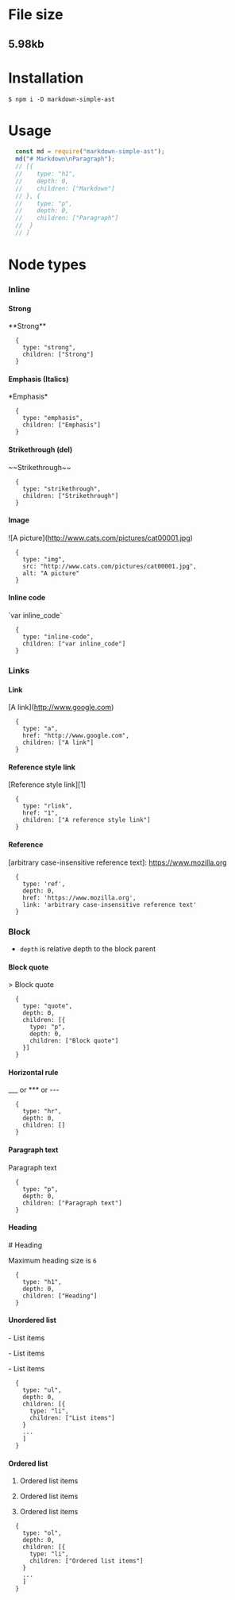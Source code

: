 # File size
## 5.98kb

# Installation
```
$ npm i -D markdown-simple-ast
```

# Usage
```javascript
  const md = require("markdown-simple-ast");
  md("# Markdown\nParagraph");
  // [{
  //    type: "h1",
  //    depth: 0,
  //    children: ["Markdown"]
  // }, {
  //    type: "p",
  //    depth: 0,
  //    children: ["Paragraph"]
  //  }
  // ]
```

# Node types
### Inline

#### Strong
\*\*Strong\*\*
```
  {
    type: "strong",
    children: ["Strong"]
  }
```

#### Emphasis (Italics)
\*Emphasis\*
```
  {
    type: "emphasis",
    children: ["Emphasis"]
  }
```

#### Strikethrough (del)
\~\~Strikethrough\~\~
```
  {
    type: "strikethrough",
    children: ["Strikethrough"]
  }
```

#### Image
\!\[A picture](http://www.cats.com/pictures/cat00001.jpg)
```
  {
    type: "img",
    src: "http://www.cats.com/pictures/cat00001.jpg",
    alt: "A picture"
  }
```

#### Inline code
\`var inline_code`
```
  {
    type: "inline-code",
    children: ["var inline_code"]
  }
```

### Links

#### Link
\[A link](http://www.google.com)
```
  {
    type: "a",
    href: "http://www.google.com",
    children: ["A link"]
  }
```

#### Reference style link
\[Reference style link][1]
```
  {
    type: "rlink",
    href: "1",
    children: ["A reference style link"]
  }
```

#### Reference
\[arbitrary case-insensitive reference text]: https://www.mozilla.org
```
  {
    type: 'ref',
    depth: 0,
    href: 'https://www.mozilla.org',
    link: 'arbitrary case-insensitive reference text'
  }
```

### Block

- `depth` is relative depth to the block parent

#### Block quote
\> Block quote
```
  {
    type: "quote",
    depth: 0,
    children: [{
      type: "p",
      depth: 0,
      children: ["Block quote"]
    }]
  }
```

#### Horizontal rule
\_\_\_ or \*\*\* or \-\-\-
```
  {
    type: "hr",
    depth: 0,
    children: []
  }
```

#### Paragraph text
Paragraph text
```
  {
    type: "p",
    depth: 0,
    children: ["Paragraph text"]
  }
```

#### Heading
\# Heading

Maximum heading size is `6`

```
  {
    type: "h1",
    depth: 0,
    children: ["Heading"]
  }
```

#### Unordered list
\- List items

\- List items

\- List items

```
  {
    type: "ul",
    depth: 0,
    children: [{
      type: "li",
      children: ["List items"]
    }
    ...
    ]
  }
```

#### Ordered list
1. Ordered list items

2. Ordered list items

3. Ordered list items

```
  {
    type: "ol",
    depth: 0,
    children: [{
      type: "li",
      children: ["Ordered list items"]
    }
    ...
    ]
  }
```
